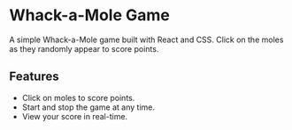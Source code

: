 # Whack-a-Mole Game

A simple Whack-a-Mole game built with React and CSS. Click on the moles as they randomly appear to score points.

## Features

- Click on moles to score points.
- Start and stop the game at any time.
- View your score in real-time.

